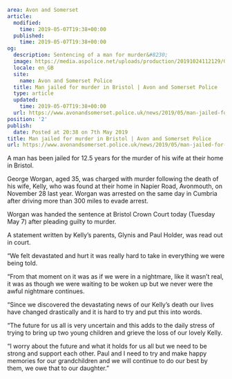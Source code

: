 ```yaml
area: Avon and Somerset
article:
  modified:
    time: 2019-05-07T19:38+00:00
  published:
    time: 2019-05-07T19:38+00:00
og:
  description: Sentencing of a man for murder&#8230;
  image: https://media.aspolice.net/uploads/production/20191024112129/George-Worgan.jpg
  locale: en_GB
  site:
    name: Avon and Somerset Police
  title: Man jailed for murder in Bristol | Avon and Somerset Police
  type: article
  updated:
    time: 2019-05-07T19:38+00:00
  url: https://www.avonandsomerset.police.uk/news/2019/05/man-jailed-for-murder-in-bristol/
position: '2'
publish:
  date: Posted at 20:38 on 7th May 2019
title: Man jailed for murder in Bristol | Avon and Somerset Police
url: https://www.avonandsomerset.police.uk/news/2019/05/man-jailed-for-murder-in-bristol/
```

A man has been jailed for 12.5 years for the murder of his wife at their home in Bristol.

George Worgan, aged 35, was charged with murder following the death of his wife, Kelly, who was found at their home in Napier Road, Avonmouth, on November 28 last year. Worgan was arrested on the same day in Cumbria after driving more than 300 miles to evade arrest.

Worgan was handed the sentence at Bristol Crown Court today (Tuesday May 7) after pleading guilty to murder.

A statement written by Kelly’s parents, Glynis and Paul Holder, was read out in court.

“We felt devastated and hurt it was really hard to take in everything we were being told.

“From that moment on it was as if we were in a nightmare, like it wasn’t real, it was as though we were waiting to be woken up but we never were the awful nightmare continues.

“Since we discovered the devastating news of our Kelly’s death our lives have changed drastically and it is hard to try and put this into words.

“The future for us all is very uncertain and this adds to the daily stress of trying to bring up two young children and grieve the loss of our lovely Kelly.

“I worry about the future and what it holds for us all but we need to be strong and support each other. Paul and I need to try and make happy memories for our grandchildren and we will continue to do our best by them, we owe that to our daughter.”
